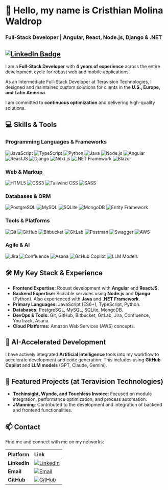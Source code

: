 # 👋 Hello, my name is Cristhian Molina Waldrop
### Full-Stack Developer | Angular, React, Node.js, Django & .NET

[![LinkedIn Badge](https://img.shields.io/badge/LinkedIn-Profile-0077B5?style=flat&logo=linkedin&logoColor=white)](https://linkedin.com/in/cristhian-molina-waldrop-16815515b)
---

I am a **Full-Stack Developer** with **4 years of experience**  across the entire development cycle for robust web and mobile applications.

As an Intermediate Full-Stack Developer at Teravision Technologies, I designed and maintained custom solutions for clients in the **U.S., Europe, and Latin America**.

I am committed to **continuous optimization** and delivering high-quality solutions.


## 💻 Skills & Tools

### Programming Languages & Frameworks
![JavaScript](https://img.shields.io/badge/JavaScript-F7DF1E?style=for-the-badge&logo=javascript&logoColor=black&labelColor=101010)
![TypeScript](https://img.shields.io/badge/TypeScript-3178C6?style=for-the-badge&logo=typescript&logoColor=white&labelColor=101010)
![Python](https://img.shields.io/badge/Python-3776AB?style=for-the-badge&logo=python&logoColor=white&labelColor=101010)
![Java](https://img.shields.io/badge/Java-007396?style=for-the-badge&logo=java&logoColor=white&labelColor=101010)
![Node.js](https://img.shields.io/badge/Node.js-339933?style=for-the-badge&logo=node.js&logoColor=white&labelColor=101010)
![Angular](https://img.shields.io/badge/Angular-DD0031?style=for-the-badge&logo=angular&logoColor=white&labelColor=101010)
![ReactJS](https://img.shields.io/badge/React-61DAFB?style=for-the-badge&logo=react&logoColor=black&labelColor=101010)
![Django](https://img.shields.io/badge/Django-092E20?style=for-the-badge&logo=django&logoColor=white&labelColor=101010)
![Next.js](https://img.shields.io/badge/Next.js-000000?style=for-the-badge&logo=next.js&logoColor=white&labelColor=101010)
![.NET Framework](https://img.shields.io/badge/.NET-512BD4?style=for-the-badge&logo=dotnet&logoColor=white&labelColor=101010)
![Blazor](https://img.shields.io/badge/Blazor-512BD4?style=for-the-badge&logo=blazor&logoColor=white&labelColor=101010)

### Web & Markup
![HTML5](https://img.shields.io/badge/HTML5-E34F26?style=for-the-badge&logo=html5&logoColor=white&labelColor=101010)
![CSS3](https://img.shields.io/badge/CSS3-1572B6?style=for-the-badge&logo=css3&logoColor=white&labelColor=101010)
![Tailwind CSS](https://img.shields.io/badge/Tailwind_CSS-06B6D4?style=for-the-badge&logo=tailwind-css&logoColor=white&labelColor=101010)
![SASS](https://img.shields.io/badge/SASS-CC6699?style=for-the-badge&logo=sass&logoColor=white&labelColor=101010)

### Databases & ORM
![PostgreSQL](https://img.shields.io/badge/PostgreSQL-4169E1?style=for-the-badge&logo=postgresql&logoColor=white&labelColor=101010)
![MySQL](https://img.shields.io/badge/MySQL-4479A1?style=for-the-badge&logo=mysql&logoColor=white&labelColor=101010)
![SQLite](https://img.shields.io/badge/SQLite-003B57?style=for-the-badge&logo=sqlite&logoColor=white&labelColor=101010)
![MongoDB](https://img.shields.io/badge/MongoDB-47A248?style=for-the-badge&logo=mongodb&logoColor=white&labelColor=101010)
![Entity Framework](https://img.shields.io/badge/Entity_Framework-512BD4?style=for-the-badge&logo=dotnet&logoColor=white&labelColor=101010)

### Tools & Platforms
![Git](https://img.shields.io/badge/Git-F05032?style=for-the-badge&logo=git&logoColor=white&labelColor=101010)
![GitHub](https://img.shields.io/badge/GitHub-100000?style=for-the-badge&logo=github&logoColor=white&labelColor=101010)
![Bitbucket](https://img.shields.io/badge/Bitbucket-0052CC?style=for-the-badge&logo=bitbucket&logoColor=white&labelColor=101010)
![GitLab](https://img.shields.io/badge/GitLab-FCA121?style=for-the-badge&logo=gitlab&logoColor=white&labelColor=101010)
![Postman](https://img.shields.io/badge/Postman-FF6C37?style=for-the-badge&logo=postman&logoColor=white&labelColor=101010)
![Swagger](https://img.shields.io/badge/Swagger-85EA2D?style=for-the-badge&logo=swagger&logoColor=black&labelColor=101010)
![AWS](https://img.shields.io/badge/AWS-232F3E?style=for-the-badge&logo=amazon-aws&logoColor=white&labelColor=101010)

### Agile & AI
![Jira](https://img.shields.io/badge/Jira-0052CC?style=for-the-badge&logo=jira&logoColor=white&labelColor=101010)
![Confluence](https://img.shields.io/badge/Confluence-172B4D?style=for-the-badge&logo=confluence&logoColor=white&labelColor=101010)
![Asana](https://img.shields.io/badge/Asana-F65C5C?style=for-the-badge&logo=asana&logoColor=white&labelColor=101010)
![GitHub Copilot](https://img.shields.io/badge/GitHub_Copilot-000000?style=for-the-badge&logo=github-copilot&logoColor=white&labelColor=101010)
![LLM Models](https://img.shields.io/badge/LLM_Models-449944?style=for-the-badge&logo=openai&logoColor=white&labelColor=101010)


## 🛠️ My Key Stack & Experience

* **Frontend Expertise:** Robust development with **Angular** and **ReactJS**.
* **Backend Expertise:** Scalable services using **Node.js** and **Django** (Python). Also experienced with **Java** and **.NET Framework**.
* **Primary Languages:** JavaScript (ES6+), TypeScript, Python.
* **Databases:** PostgreSQL, MySQL, SQLite, MongoDB.
* **DevOps & Tools:** Git, GitHub, Bitbucket, GitLab, Jira, Confluence, YouTrack, Asana.
* **Cloud Platforms:** Amazon Web Services (AWS) concepts.

## 🧠 AI-Accelerated Development

I have actively integrated **Artificial Intelligence** tools into my workflow to accelerate development and code generation. This includes using **GitHub Copilot** and **LLM models** (GPT, Claude, Gemini).

## 💼 Featured Projects (at Teravision Technologies)

* **Techinsight, Wyndo, and Touchless Invoice**: Focused on module integration, performance optimization, and process automation.
* **JManning**: Contributed to the development and integration of backend and frontend functionalities.

## 📫 Contact

Find me and connect with me on my networks:

| Platform | Link |
| :--- | :--- |
| **LinkedIn** | [![LinkedIn](https://img.shields.io/badge/LinkedIn-Cristhian_Molina-0077B5?style=for-the-badge&logo=linkedin&logoColor=white&labelColor=101010)](https://linkedin.com/in/cristhian-molina-waldrop-16815515b) |
| **Email** | [![Email](https://img.shields.io/badge/Email-cristhian.waldrop@gmail.com-D14836?style=for-the-badge&logo=gmail&logoColor=white&labelColor=101010)](mailto:cristhian.waldrop@gmail.com) |
| **GitHub** | [![GitHub](https://img.shields.io/badge/GitHub-TuUsuarioDeGitHub-100000?style=for-the-badge&logo=github&logoColor=white&labelColor=101010)](https://github.com/CristhianWaldrop) |
